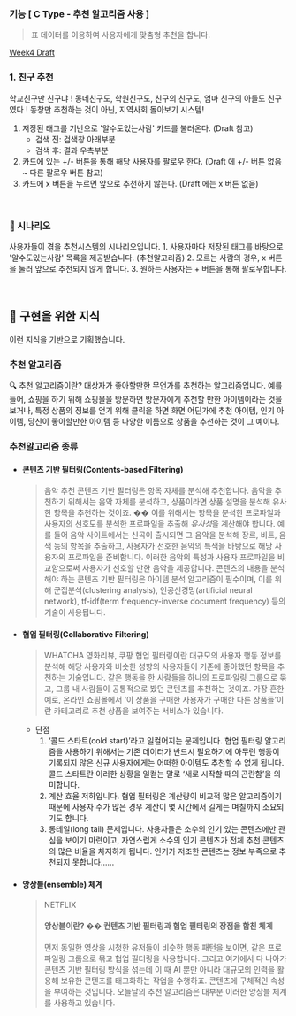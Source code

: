 ### 기능 [ C Type - 추천 알고리즘 사용 ]

> 표 데이터를 이용하여 사용자에게 맞춤형 추천을 합니다.

[Week4 Draft](./gomemory_week4_draft.pdf)

### 1. 친구 추천

학교친구만 친구냐 ! 동네친구도, 학원친구도, 친구의 친구도, 엄마 친구의 아들도 친구였다 !
동창만 추천하는 것이 아닌, 지역사회 돌아보기 시스템!

1. 저장된 태그를 기반으로 '알수도있는사람' 카드를 불러온다. (Draft 참고)
   - 검색 전: 검색창 아래부분
   - 검색 후: 결과 우측부분
2. 카드에 있는 +/- 버튼을 통해 해당 사용자를 팔로우 한다. (Draft 에 +/- 버튼 없음 ~ 다른 팔로우 버튼 참고)
3. 카드에 x 버튼을 누르면 앞으로 추천하지 않는다. (Draft 에는 x 버튼 없음)

<br/>

### :movie_camera: 시나리오

사용자들이 겪을 추천시스템의 시나리오입니다.
    1. 사용자마다 저장된 태그를 바탕으로 '알수도있는사람' 목록을 제공받습니다. (추천알고리즘)
       2. 모르는 사람의 경우, x 버튼을 눌러 앞으로 추천되지 않게 합니다.
       3. 원하는 사용자는 + 버튼을 통해 팔로우합니다.

<br/>

## :memo: 구현을 위한 지식

이런 지식을 기반으로 기획했습니다.

### 추천 알고리즘

:mag:   추천 알고리즘이란? 
대상자가 좋아할만한 무언가를 추천하는 알고리즘입니다. 예를 들어, 쇼핑을 하기 위해 쇼핑몰을 방문하면 방문자에게 추천할 만한 아이템이라는 것을 보거나, 특정 상품의 정보를 얻기 위해 클릭을 하면 화면 어딘가에 추천 아이템, 인기 아이템, 당신이 좋아할만한 아이템 등 다양한 이름으로 상품을 추천하는 것이 그 예이다.

### 추천알고리즘 종류

 * ####  콘텐츠 기반 필터링(Contents-based Filtering)

   > 음악 추천
   > 콘텐츠 기반 필터링은 항목 자체를 분석해 추천합니다. 음악을 추천하기 위해서는 음악 자체를 분석하고, 상품이라면 상품 설명을 분석해 유사한 항목을 추천하는 것이죠.
   > �� 이를 위해서는 항목을 분석한 프로파일과 사용자의 선호도를 분석한 프로파일을 추출해 *유사성*을 계산해야 합니다.
   > 예를 들어 음악 사이트에서는 신곡이 출시되면 그 음악을 분석해 장르, 비트, 음색 등의 항목을 추출하고, 사용자가 선호한 음악의 특색을 바탕으로 해당 사용자의 프로파일을 준비합니다. 이러한 음악의 특성과 사용자 프로파일을 비교함으로써 사용자가 선호할 만한 음악을 제공합니다.
   > 콘텐츠의 내용을 분석해야 하는 콘텐츠 기반 필터링은 아이템 분석 알고리즘이 필수이며, 이를 위해 군집분석(clustering analysis), 인공신경망(artificial neural network), tf-idf(term frequency-inverse document frequency) 등의 기술이 사용됩니다.

 * #### 협업 필터링(Collaborative Filtering)

   > WHATCHA 영화리뷰, 쿠팡
   > 협업 필터링이란 대규모의 사용자 행동 정보를 분석해 해당 사용자와 비슷한 성향의 사용자들이 기존에 좋아했던 항목을 추천하는 기술입니다. 같은 행동을 한 사람들을 하나의 프로파일링 그룹으로 묶고, 그룹 내 사람들이 공통적으로 봤던 콘텐츠를 추천하는 것이죠.
   > 가장 흔한 예로, 온라인 쇼핑몰에서 ‘이 상품을 구매한 사용자가 구매한 다른 상품들’이란 카테고리로 추천 상품을 보여주는 서비스가 있습니다.

    * 단점
      1. ‘콜드 스타트(cold start)’라고 일컬어지는 문제입니다.
         협업 필터링 알고리즘을 사용하기 위해서는 기존 데이터가 반드시 필요하기에 아무런 행동이 기록되지 않은 신규 사용자에게는 어떠한 아이템도 추천할 수 없게 됩니다. 콜드 스타트란 이러한 상황을 일컫는 말로 ‘새로 시작할 때의 곤란함’을 의미합니다.
      2. 계산 효율 저하입니다.
         협업 필터링은 계산량이 비교적 많은 알고리즘이기 때문에 사용자 수가 많은 경우 계산이 몇 시간에서 길게는 며칠까지 소요되기도 합니다.
      3. 롱테일(long tail) 문제입니다.
         사용자들은 소수의 인기 있는 콘텐츠에만 관심을 보이기 마련이고, 자연스럽게 소수의 인기 콘텐츠가 전체 추천 콘텐츠의 많은 비율을 차지하게 됩니다. 인기가 저조한 콘텐츠는 정보 부족으로 추천되지 못합니다......

* #### 앙상블(ensemble) 체계

  > NETFLIX
  >
  > #### 앙상블이란?  �� 컨텐츠 기반 필터링과 협업 필터링의 장점을 합친 체계
  >
  > 먼저 동일한 영상을 시청한 유저들이 비슷한 행동 패턴을 보이면, 같은 프로파일링 그룹으로 묶고 협업 필터링을 사용합니다. 그리고 여기에서 다 나아가 콘텐츠 기반 필터링 방식을 섞는데 이 때 AI 뿐만 아니라 대규모의 인력을 활용해 보유한 콘텐츠를 태그화하는 작업을 수행하죠. 콘텐츠에 구체적인 속성을 부여하는 것입니다. 오늘날의 추천 알고리즘은 대부분 이러한 앙상블 체계를 사용하고 있습니다.
